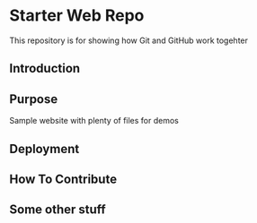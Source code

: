 # Starter Web Repo

This repository is for showing how Git and GitHub work togehter

## Introduction

## Purpose

Sample website with plenty of files for demos

## Deployment

## How To Contribute

## Some other stuff